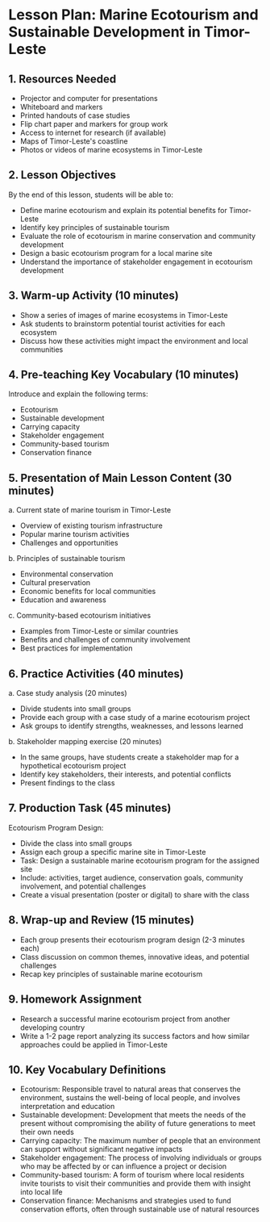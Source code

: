 # Lesson Plan: Marine Ecotourism and Sustainable Development in Timor-Leste

## 1. Resources Needed

- Projector and computer for presentations
- Whiteboard and markers
- Printed handouts of case studies
- Flip chart paper and markers for group work
- Access to internet for research (if available)
- Maps of Timor-Leste's coastline
- Photos or videos of marine ecosystems in Timor-Leste

## 2. Lesson Objectives

By the end of this lesson, students will be able to:
- Define marine ecotourism and explain its potential benefits for Timor-Leste
- Identify key principles of sustainable tourism
- Evaluate the role of ecotourism in marine conservation and community development
- Design a basic ecotourism program for a local marine site
- Understand the importance of stakeholder engagement in ecotourism development

## 3. Warm-up Activity (10 minutes)

- Show a series of images of marine ecosystems in Timor-Leste
- Ask students to brainstorm potential tourist activities for each ecosystem
- Discuss how these activities might impact the environment and local communities

## 4. Pre-teaching Key Vocabulary (10 minutes)

Introduce and explain the following terms:
- Ecotourism
- Sustainable development
- Carrying capacity
- Stakeholder engagement
- Community-based tourism
- Conservation finance

## 5. Presentation of Main Lesson Content (30 minutes)

a. Current state of marine tourism in Timor-Leste
   - Overview of existing tourism infrastructure
   - Popular marine tourism activities
   - Challenges and opportunities

b. Principles of sustainable tourism
   - Environmental conservation
   - Cultural preservation
   - Economic benefits for local communities
   - Education and awareness

c. Community-based ecotourism initiatives
   - Examples from Timor-Leste or similar countries
   - Benefits and challenges of community involvement
   - Best practices for implementation

## 6. Practice Activities (40 minutes)

a. Case study analysis (20 minutes)
   - Divide students into small groups
   - Provide each group with a case study of a marine ecotourism project
   - Ask groups to identify strengths, weaknesses, and lessons learned

b. Stakeholder mapping exercise (20 minutes)
   - In the same groups, have students create a stakeholder map for a hypothetical ecotourism project
   - Identify key stakeholders, their interests, and potential conflicts
   - Present findings to the class

## 7. Production Task (45 minutes)

Ecotourism Program Design:
- Divide the class into small groups
- Assign each group a specific marine site in Timor-Leste
- Task: Design a sustainable marine ecotourism program for the assigned site
- Include: activities, target audience, conservation goals, community involvement, and potential challenges
- Create a visual presentation (poster or digital) to share with the class

## 8. Wrap-up and Review (15 minutes)

- Each group presents their ecotourism program design (2-3 minutes each)
- Class discussion on common themes, innovative ideas, and potential challenges
- Recap key principles of sustainable marine ecotourism

## 9. Homework Assignment

- Research a successful marine ecotourism project from another developing country
- Write a 1-2 page report analyzing its success factors and how similar approaches could be applied in Timor-Leste

## 10. Key Vocabulary Definitions

- Ecotourism: Responsible travel to natural areas that conserves the environment, sustains the well-being of local people, and involves interpretation and education
- Sustainable development: Development that meets the needs of the present without compromising the ability of future generations to meet their own needs
- Carrying capacity: The maximum number of people that an environment can support without significant negative impacts
- Stakeholder engagement: The process of involving individuals or groups who may be affected by or can influence a project or decision
- Community-based tourism: A form of tourism where local residents invite tourists to visit their communities and provide them with insight into local life
- Conservation finance: Mechanisms and strategies used to fund conservation efforts, often through sustainable use of natural resources